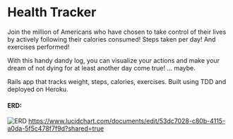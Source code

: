 
# Health Tracker
Join the million of Americans who have chosen to take control of their lives by actively following their calories consumed! Steps taken per day! And exercises performed! 

With this handy dandy log, you can visualize your actions and make your dream of not dying for at least another day come true! ... maybe. 


Rails app that tracks weight, steps, calories, exercises.  Built using TDD and deployed on Heroku.

#### ERD:

![ERD](https://www.lucidchart.com/publicSegments/view/350105e0-2469-4032-ab16-061dbb835a78/image.png)
https://www.lucidchart.com/documents/edit/53dc7028-c80b-4115-a0da-5f5c478f7f9d?shared=true
